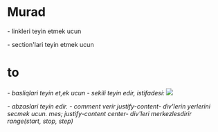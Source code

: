 # Murad
<a>- linkleri teyin etmek ucun
<div>- section'lari teyin etmek ucun
<h1> to <h6>- basliqlari teyin et,ek ucun
<img>- sekili teyin edir, istifadesi: <img src='sekilin adresi'>
<p>- abzaslari teyin edir.
<titles>- comment verir
justify-content- div'lerin yerlerini secmek ucun. mes; justify-content center- div'leri merkezlesdirir
range(start, stop, step)